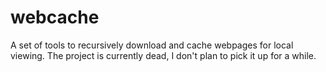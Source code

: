# webcache
A set of tools to recursively download and cache webpages for local viewing.
The project is currently dead, I don't plan to pick it up for a while.
